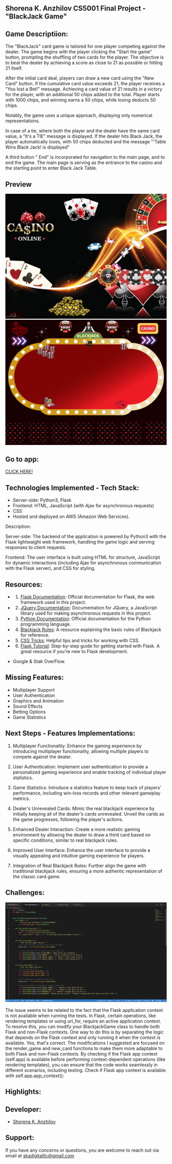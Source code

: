 ## Shorena K. Anzhilov CS5001 Final Project - "BlackJack Game"

## Game Descriptiion:
The "BlackJack" card game is tailored for one player competing against the dealer. The game begins with the player clicking the "Start the game" button, prompting the shuffling of two cards for the player. The objective is to beat the dealer by achieving a score as close to 21 as possible or hitting 21 itself.

After the initial card deal, players can draw a new card using the "New Card" button. If the cumulative card value exceeds 21, the player receives a "You lost a Bet!" message. Achieving a card value of 21 results in a victory for the player, with an additional 50 chips added to the total. Player starts with 1000 chips, and winning earns a 50 chips, while losing deducts 50 chips.

Notably, the game uses a unique approach, displaying only numerical representations.

In case of a tie, where both the player and the dealer have the same card value, a "It's a TIE" message is displayed. If the dealer hits Black Jack, the player automatically loses, with 50 chips deducted and the message "'Table Wins Black Jack! is displayed"

A third button " End" is incorporated for navigation to the main page, and to end the game. The main page is serving as the entrance to the casino and the starting point to enter Black Jack Table.

## Preview 
![alt text](/static/images/new_back.png)
![alt text](/static/images/image1.png)


## Go to app:
[CLICK HERE!]()


## Technologies Implemented - Tech Stack:

- Server-side: Python3, Flask
- Frontend: HTML, JavaScript (with Ajax for asynchronous requests)
- CSS
- Hosted and deployed on AWS (Amazon Web Services). 

Description:

Server-side: The backend of the application is powered by Python3 with the Flask lightwaight web framework, handling the game logic and serving responses to client requests.

Frontend: The user interface is built using HTML for structure, JavaScript for dynamic interactions (including Ajax for asynchronous communication with the Flask server), and CSS for styling.

## Resources:
- 1. [Flask Documentation](https://flask.palletsprojects.com/en/2.0.x/): Official documentation for Flask, the web framework used in this project.
- 2. [JQuery Documentation](https://api.jquery.com/): Documentation for JQuery, a JavaScript library used for making asynchronous requests in this project.
- 3. [Python Documentation](https://docs.python.org/3/): Official documentation for the Python programming language.
- 4. [Blackjack Rules](https://bicyclecards.com/how-to-play/blackjack/): A resource explaining the basic rules of Blackjack for reference.
- 5. [CSS Tricks](https://css-tricks.com/): Helpful tips and tricks for working with CSS.

- 6. [Flask Tutorial](https://flask.palletsprojects.com/en/2.0.x/tutorial/): Step-by-step guide for getting started with Flask. A great resource if you're new to Flask development.
- Google & Stak OverFlow.

## Missing Features:
- Multiplayer Support
- User Authentication
- Graphics and Animation
- Sound Effects
- Betting Options
- Game Statistics

## Next Steps - Features Implementations:
1. Multiplayer Functionality:
Enhance the gaming experience by introducing multiplayer functionality, allowing multiple players to compete against the dealer.

2. User Authentication:
Implement user authentication to provide a personalized gaming experience and enable tracking of individual player statistics.

3. Game Statistics:
Introduce a statistics feature to keep track of players' performance, including win-loss records and other relevant gameplay metrics.

4. Dealer's Unrevealed Cards:
Mimic the real blackjack experience by initially keeping all of the dealer's cards unrevealed. Unveil the cards as the game progresses, following the player's actions.

5. Enhanced Dealer Interaction:
Create a more realistic gaming environment by allowing the dealer to draw a third card based on specific conditions, similar to real blackjack rules.

6. Improved User Interface:
Enhance the user interface to provide a visually appealing and intuitive gaming experience for players.

7. Integration of Real Blackjack Rules:
Further align the game with traditional blackjack rules, ensuring a more authentic representation of the classic card game.

## Challenges:
![alt text](/static/images/git_image.png)

The issue seems to be related to the fact that the Flask application context is not available when running the tests. In Flask, certain operations, like rendering templates or using url_for, require an active application context.  To resolve this, you can modify your BlackjackGame class to handle both Flask and non-Flask contexts. One way to do this is by separating the logic that depends on the Flask context and only running it when the context is available.
Yes, that's correct. The modifications I suggested are focused on the render_game and new_card functions to make them more adaptable to both Flask and non-Flask contexts. By checking if the Flask app context (self.app) is available before performing context-dependent operations (like rendering templates), you can ensure that the code works seamlessly in different scenarios, including testing. Check if Flask app context is available
with self.app.app_context():

## Highlights:  


## Developer:
- [Shorena K. Anzhilov](https://github.com/ShorenaK)


## Support: 
 If you have any concerns or questions, you are welcome to reach out via email at skadigitalllc@gmail.com 